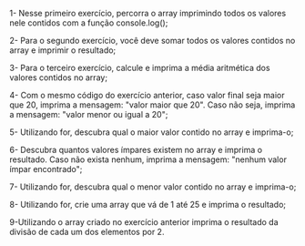 1- Nesse primeiro exercício, percorra o array imprimindo todos os valores nele contidos com a função console.log();

2- Para o segundo exercício, você deve somar todos os valores contidos no array e imprimir o resultado;

3- Para o terceiro exercício, calcule e imprima a média aritmética dos valores contidos no array;

4- Com o mesmo código do exercício anterior, caso valor final seja maior que 20, imprima a mensagem: "valor maior que 20". Caso não seja, imprima a mensagem: "valor menor ou igual a 20";

5- Utilizando for, descubra qual o maior valor contido no array e imprima-o;

6- Descubra quantos valores ímpares existem no array e imprima o resultado. Caso não exista nenhum, imprima a mensagem: "nenhum valor ímpar encontrado";

7- Utilizando for, descubra qual o menor valor contido no array e imprima-o;

8- Utilizando for, crie uma array que vá de 1 até 25 e imprima o resultado;

9-Utilizando o array criado no exercício anterior imprima o resultado da divisão de cada um dos elementos por 2.